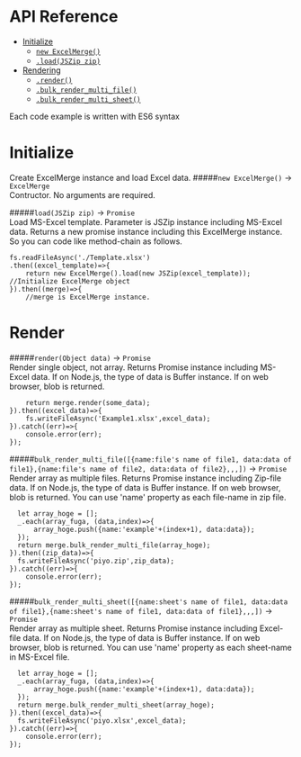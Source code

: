 # API Reference  
  
- [Initialize](#initialize---initialize)
    - [`new ExcelMerge()`](#new-excelmerge---excelmerge)
    - [`.load(JSZip zip)`](#loadjszip-zip---promise)
- [Rendering](#rendering---rendering)
    - [`.render()`](#renderobject-data---promise)
    - [`.bulk_render_multi_file()`](#bulk_render_multi_filenamefiles-name-of-file1-datadata-of-file1namefiles-name-of-file2-datadata-of-file2---promise)
    - [`.bulk_render_multi_sheet()`](#bulk_render_multi_sheetnamesheets-name-of-file1-datadata-of-file1namesheets-name-of-file1-datadata-of-file1---promise)

Each code example is written with ES6 syntax
# Initialize  
Create ExcelMerge instance and load Excel data.
#####`new ExcelMerge()` -> `ExcelMerge`  
Contructor. No arguments are required. 

#####`load(JSZip zip)` -> `Promise`  
Load MS-Excel template. Parameter is JSZip instance including MS-Excel data. Returns a new promise instance including this ExcelMerge instance. So you can code like method-chain as follows.  
```
fs.readFileAsync('./Template.xlsx')
.then((excel_template)=>{
    return new ExcelMerge().load(new JSZip(excel_template)); //Initialize ExcelMerge object
}).then((merge)=>{
    //merge is ExcelMerge instance.
```
# Render    
#####`render(Object data)` -> `Promise`  
Render single object, not array. Returns Promise instance including MS-Excel data. If on Node.js, the type of data is Buffer instance. If on web browser, blob is returned.
```
    return merge.render(some_data);
}).then((excel_data)=>{
    fs.writeFileAsync('Example1.xlsx',excel_data);
}).catch((err)=>{
    console.error(err);
});
```

#####`bulk_render_multi_file([{name:file's name of file1, data:data of file1},{name:file's name of file2, data:data of file2},,,])` -> `Promise`  
Render array as multiple files. Returns Promise instance including Zip-file data. If on Node.js, the type of data is Buffer instance. If on web browser, blob is returned. You can use 'name' property as each file-name in zip file.
```
  let array_hoge = [];
  _.each(array_fuga, (data,index)=>{
      array_hoge.push({name:'example'+(index+1), data:data});
  });
  return merge.bulk_render_multi_file(array_hoge);
}).then((zip_data)=>{
  fs.writeFileAsync('piyo.zip',zip_data);
}).catch((err)=>{
    console.error(err);
});
```

#####`bulk_render_multi_sheet([{name:sheet's name of file1, data:data of file1},{name:sheet's name of file1, data:data of file1},,,])` -> `Promise`  
Render array as multiple sheet. Returns Promise instance including Excel-file data. If on Node.js, the type of data is Buffer instance. If on web browser, blob is returned. You can use 'name' property as each sheet-name in MS-Excel file.
```
  let array_hoge = [];
  _.each(array_fuga, (data,index)=>{
      array_hoge.push({name:'example'+(index+1), data:data});
  });
  return merge.bulk_render_multi_sheet(array_hoge);
}).then((excel_data)=>{
  fs.writeFileAsync('piyo.xlsx',excel_data);
}).catch((err)=>{
    console.error(err);
});
```
